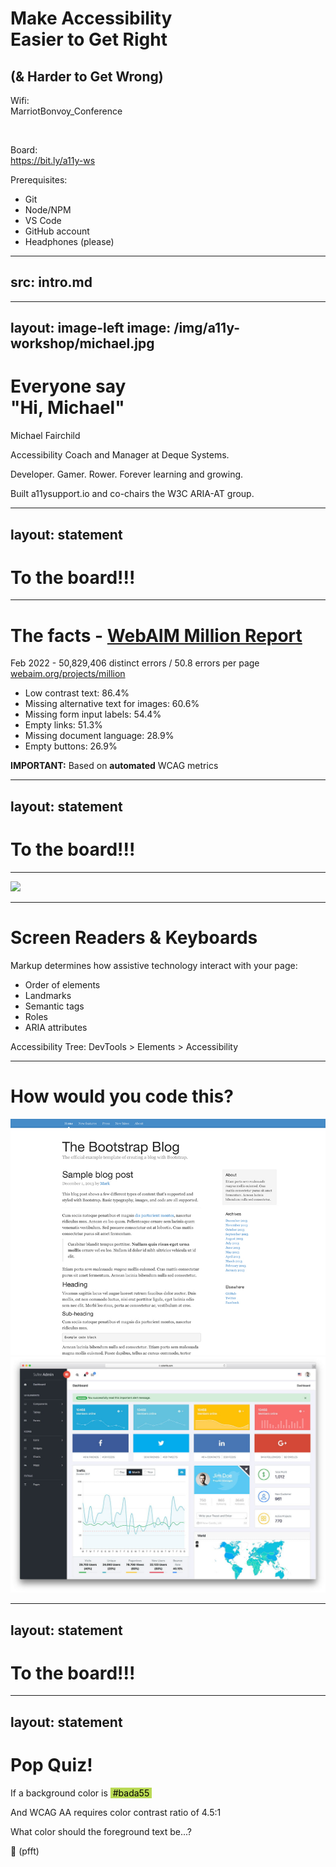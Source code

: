 <!-- Hello friends!

This is Austin Gil, and I'm very excited to have you all at my workshop tomorrow, "Make Accessibility Easier to get Right & Harder to get Wrong"

I wanted to reach out with a few things you can do now to help things run more smoothly tomorrow.

You'll want to make sure you have Git (https://git-scm.com/) and Node.js (https://nodejs.org/en) installed on your machine, as well as a code editor (https://code.visualstudio.com/) and a GitHub account (https://github.com/)

There is a repository we'll be working from (https://github.com/AustinGil/accessiblitz), so if you want to clone that and install the NPM dependencies from inside the /react folder, it could help speed things up. Here's the command to do all that from a unix terminal:

git clone https://github.com/AustinGil/accessiblitz.git && cd accessiblitz/react && npm install

We will be learning how to setup automated tests with Cypress and/or Playwright. You can choose just one or both, but there are some other terminal commands to set those up.

For Cypress users: npx cypress verify
For Playwright users: npx playwright install --with-deps

 -->

# Make Accessibility <br>Easier to Get Right 
## (& Harder to Get Wrong)

<div class="grid grid-cols-2 text-left">
<div>

Wifi:<br>
MarriotBonvoy_Conference

<br>

Board:<br>
https://bit.ly/a11y-ws

</div>
<div>

Prerequisites:
* Git
* Node/NPM
* VS Code
* GitHub account
* Headphones (please)

</div>
</div>

---
src: intro.md
---
---
layout: image-left
image: /img/a11y-workshop/michael.jpg
---

# Everyone say <br>"Hi, Michael"

<p class="pt-8 text-4xl">Michael Fairchild</p>

Accessibility Coach and Manager at Deque Systems.

Developer. Gamer. Rower. Forever learning and growing.

Built a11ysupport.io and co-chairs the W3C ARIA-AT group.

---
layout: statement
---

# To the board!!!

---

# The facts - [WebAIM Million Report](https://webaim.org/projects/million/)

<v-click>

Feb 2022 - 50,829,406 distinct errors / 50.8 errors per page
[webaim.org/projects/million](https://webaim.org/projects/million/)

</v-click>

<v-click>

* Low contrast text: 86.4%
* Missing alternative text for images: 60.6%
* Missing form input labels: 54.4%
* Empty links: 51.3%
* Missing document language: 28.9%
* Empty buttons: 26.9%

</v-click>
<v-click>

**IMPORTANT:** Based on **automated** WCAG metrics
</v-click>

---
layout: statement
---

# To the board!!!

---

<img src="/img/a11y/ally-mimic.jpg" class="block m-auto -mt-10" width="495">

---

# Screen Readers & Keyboards

Markup determines how assistive technology interact with your page:

<v-clicks>

- Order of elements
- Landmarks
- Semantic tags
- Roles
- ARIA attributes

Accessibility Tree: DevTools > Elements > Accessibility

</v-clicks>

---

# How would you code this?

<div class="grid grid-cols-2">
<v-clicks>
<img src="/img/a11y-workshop/blog.jpg">
<img src="/img/a11y-workshop/dashboard.jpg">
</v-clicks>
</div>

---
layout: statement
---

# To the board!!!

---
layout: statement
---

# Pop Quiz!


<v-clicks>

If a background color is <span style="color:#000;background:#BADA55;">&nbsp;#bada55&nbsp;</span>

And WCAG AA requires color contrast ratio of 4.5:1

What color should the foreground text be...?

🤷 (pfft)

</v-clicks>
